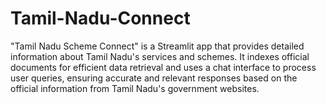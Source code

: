 # Tamil-Nadu-Connect
"Tamil Nadu Scheme Connect" is a Streamlit app that provides detailed information about Tamil Nadu's services and schemes. It indexes official documents for efficient data retrieval and uses a chat interface to process user queries, ensuring accurate and relevant responses based on the official information from Tamil Nadu's government websites.
